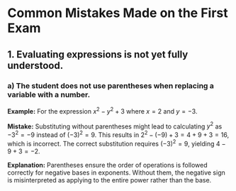 # Common Mistakes Made on the First Exam

## 1. Evaluating expressions is not yet fully understood.

### a) The student does not use parentheses when replacing a variable with a number.

**Example:** For the expression $x^2 - y^2 + 3$ where $x = 2$ and $y = -3$.

**Mistake:** Substituting without parentheses might lead to calculating $y^2$ as $-3^2 = -9$ instead of $(-3)^2 = 9$. This results in $2^2 - (-9) + 3 = 4 + 9 + 3 = 16$, which is incorrect. The correct substitution requires $(-3)^2 = 9$, yielding $4 - 9 + 3 = -2$.

**Explanation:** Parentheses ensure the order of operations is followed correctly for negative bases in exponents. Without them, the negative sign is misinterpreted as applying to the entire power rather than the base.
